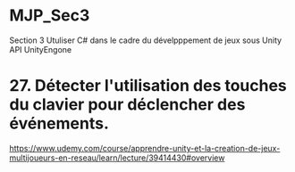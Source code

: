 # MJP_Sec3
 Section 3 Utuliser C# dans le cadre du dévelpppement de jeux sous Unity API UnityEngone
 # 27. Détecter l'utilisation des touches du clavier pour déclencher des événements.
 https://www.udemy.com/course/apprendre-unity-et-la-creation-de-jeux-multijoueurs-en-reseau/learn/lecture/39414430#overview 
